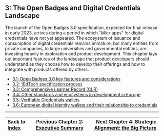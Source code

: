 ## 3: The Open Badges and Digital Credentials Landscape

The launch of the Open Badges 3.0 specification, expected for final release in early 2023, arrives during a period in which “killer apps” for digital credentials have not yet appeared. The ecosystem of issuance and consumption of digital credentials remains immature, but many entities from private companies, to large universities and governmental entities, are investing heavily in exploration and product development. This chapter lays out important features of the landscape that product developers should understand as they choose how to develop their offerings and how to integrate with products offered by others.

* [3.1: Open Badges 3.0 key features and considerations](31-open-badges-3-key-features-and-considerations.md)
* [3.2: 1EdTech specification process](32-1edtech-specification-process.md)
* [3.3: Comprehensive Learner Record (CLR)](33-comprehensive-learner-record-clr.md)
* [3.4: Other standards and ecosystems in development in Europe](34-other-standards-and-ecosystems-in-development-in-europe.md)
* [3.5: Verifiable Credentials wallets](35-verifiable-credentials-wallets.md)
* [3.6: European digital identity wallets and their relationship to credentials](36-european-digital-identity-wallets-and-their-relationship-to-credentials.md)
  
---

| [Back to Index](ob3-edubadges/README.md)   | [Previous Chapter 2: Executive Summary](ob3-edubadges/20-executive-summary.md)    | [Next Chapter 4: Strategic Alignment: the Big Picture](ob3-edubadges/40-strategic-alignment-the-big-picture.md) |
| :--- | :---: | ---: |
